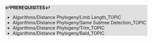 <div style="margin:2em; background-color: #e0e0e0;">

<strong>↩PREREQUISITES↩</strong>

 * Algorithms/Distance Phylogeny/Limb Length_TOPIC
 * Algorithms/Distance Phylogeny/Same Subtree Detection_TOPIC
 * Algorithms/Distance Phylogeny/Trim_TOPIC
 * Algorithms/Distance Phylogeny/Bald_TOPIC

</div>

